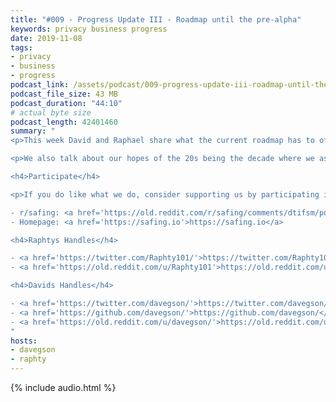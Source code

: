 ```yaml
---
title: "#009 - Progress Update III - Roadmap until the pre-alpha"
keywords: privacy business progress
date: 2019-11-08
tags:
- privacy
- business
- progress
podcast_link: /assets/podcast/009-progress-update-iii-roadmap-until-the-pre-alpha.mp3
podcast_file_size: 43 MB
podcast_duration: "44:10"
# actual byte size
podcast_length: 42401460
summary: "
<p>This week David and Raphael share what the current roadmap has to offer. The big milestone is the release of the Safing Privacy Network (pre-alpha) in March. But there are a lot of things happening until then. Our Crowdfunding Campaign will launch on 02.01.2020. We discuss all of the things that need to happen in preparation for that - spoiler: it's a lot ;)</p>

<p>We also talk about our hopes of the 20s being the decade where we as a society can turn the Internet around. Enjoy and thank you for listening!</p>

<h4>Participate</h4>

<p>If you do like what we do, consider supporting us by participating in our reddit:</p>

- r/safing: <a href='https://old.reddit.com/r/safing/comments/dtifsm/podcast_009_progress_update_iii_roadmap_until_the/'>this episodes reddit thread</a><br/>
- Homepage: <a href='https://safing.io'>https://safing.io</a>

<h4>Raphtys Handles</h4>

- <a href='https://twitter.com/Raphty101/'>https://twitter.com/Raphty101/</a><br/>
- <a href='https://old.reddit.com/u/Raphty101'>https://old.reddit.com/u/Raphty101</a><br/>

<h4>Davids Handles</h4>

- <a href='https://twitter.com/davegson/'>https://twitter.com/davegson/</a><br/>
- <a href='https://github.com/davegson/'>https://github.com/davegson/</a><br/>
- <a href='https://old.reddit.com/u/davegson/'>https://old.reddit.com/u/davegson/</a><br/>
"
hosts:
- davegson
- raphty
---
```


{% include audio.html %}
